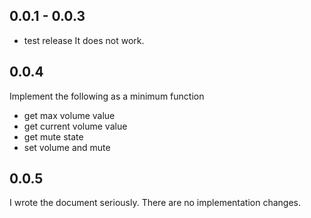 ## 0.0.1 - 0.0.3

* test release
It does not work.

## 0.0.4

Implement the following as a minimum function
* get max volume value
* get current volume value
* get mute state
* set volume and mute

## 0.0.5

I wrote the document seriously.
There are no implementation changes.